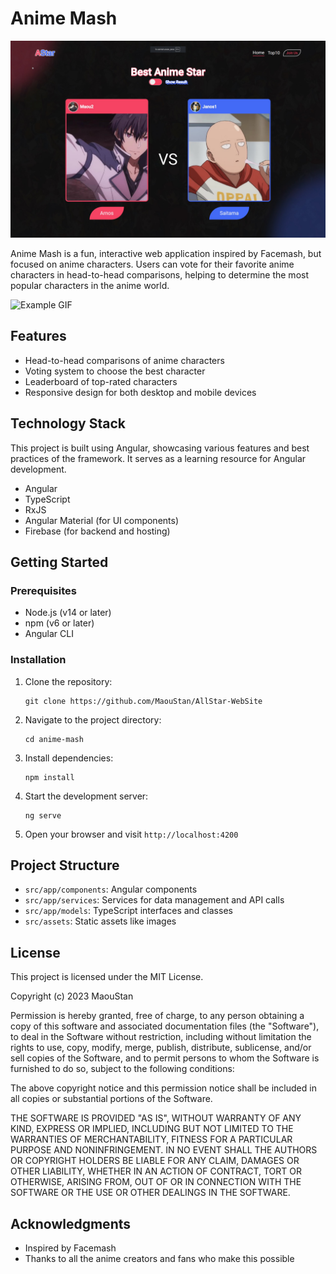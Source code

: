 # Anime Mash

![Anime Mash Banner](assets/images/banner/banner.jpg)

Anime Mash is a fun, interactive web application inspired by Facemash, but focused on anime characters. Users can vote for their favorite anime characters in head-to-head comparisons, helping to determine the most popular characters in the anime world.

![Example GIF](assets/images/example.gif)

## Features

- Head-to-head comparisons of anime characters
- Voting system to choose the best character
- Leaderboard of top-rated characters
- Responsive design for both desktop and mobile devices

## Technology Stack

This project is built using Angular, showcasing various features and best practices of the framework. It serves as a learning resource for Angular development.

- Angular
- TypeScript
- RxJS
- Angular Material (for UI components)
- Firebase (for backend and hosting)

## Getting Started

### Prerequisites

- Node.js (v14 or later)
- npm (v6 or later)
- Angular CLI

### Installation

1. Clone the repository:
   ```
   git clone https://github.com/MaouStan/AllStar-WebSite
   ```

2. Navigate to the project directory:
   ```
   cd anime-mash
   ```

3. Install dependencies:
   ```
   npm install
   ```

4. Start the development server:
   ```
   ng serve
   ```

5. Open your browser and visit `http://localhost:4200`

## Project Structure

- `src/app/components`: Angular components
- `src/app/services`: Services for data management and API calls
- `src/app/models`: TypeScript interfaces and classes
- `src/assets`: Static assets like images

## License

This project is licensed under the MIT License.

Copyright (c) 2023 MaouStan

Permission is hereby granted, free of charge, to any person obtaining a copy
of this software and associated documentation files (the "Software"), to deal
in the Software without restriction, including without limitation the rights
to use, copy, modify, merge, publish, distribute, sublicense, and/or sell
copies of the Software, and to permit persons to whom the Software is
furnished to do so, subject to the following conditions:

The above copyright notice and this permission notice shall be included in all
copies or substantial portions of the Software.

THE SOFTWARE IS PROVIDED "AS IS", WITHOUT WARRANTY OF ANY KIND, EXPRESS OR
IMPLIED, INCLUDING BUT NOT LIMITED TO THE WARRANTIES OF MERCHANTABILITY,
FITNESS FOR A PARTICULAR PURPOSE AND NONINFRINGEMENT. IN NO EVENT SHALL THE
AUTHORS OR COPYRIGHT HOLDERS BE LIABLE FOR ANY CLAIM, DAMAGES OR OTHER
LIABILITY, WHETHER IN AN ACTION OF CONTRACT, TORT OR OTHERWISE, ARISING FROM,
OUT OF OR IN CONNECTION WITH THE SOFTWARE OR THE USE OR OTHER DEALINGS IN THE
SOFTWARE.

## Acknowledgments

- Inspired by Facemash
- Thanks to all the anime creators and fans who make this possible
